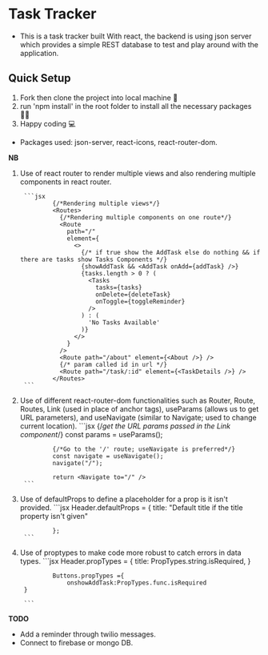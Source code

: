 # Task Tracker
- This is a task tracker built With react, the backend is using json server which provides a simple REST database to test and play around with the application.

## Quick Setup
1. Fork then clone the project into local machine 🍴
1. run 'npm install' in the root folder to install all the necessary packages 👩‍💻
1. Happy coding 💻

* Packages used: json-server, react-icons, react-router-dom.

**NB**
1. Use of react router to render multiple views and also rendering multiple components in react router. 

        ```jsx
                {/*Rendering multiple views*/}
                <Routes>
                  {/*Rendering multiple components on one route*/}
                  <Route
                    path="/"
                    element={
                      <>
                        {/* if true show the AddTask else do nothing && if there are tasks show Tasks Components */}
                        {showAddTask && <AddTask onAdd={addTask} />}
                        {tasks.length > 0 ? (
                          <Tasks
                            tasks={tasks}
                            onDelete={deleteTask}
                            onToggle={toggleReminder}
                          />
                        ) : (
                          'No Tasks Available'
                        )}
                      </>
                    }
                  />
                  <Route path="/about" element={<About />} />
                  {/* param called id in url */}
                  <Route path="/task/:id" element={<TaskDetails />} />
                </Routes>
        ```

1. Use of different react-router-dom functionalities such as Router, Route, Routes, Link (used in place of anchor tags), useParams (allows us to get URL parameters), and useNavigate (similar to Navigate; used to change current location).
        ```jsx
                {/*get the URL params passed in the Link component*/}
                const params = useParams();

                {/*Go to the '/' route; useNavigate is preferred*/}
                const navigate = useNavigate();
                navigate("/");

                return <Navigate to="/" />
        ```

1. Use of defaultProps to define a placeholder for a prop is it isn't provided.
        ```jsx
                Header.defaultProps = {
                    title: "Default title if the title property isn't given"

                };
        ```

1. Use of proptypes to make code more robust to catch errors in data types.
        ```jsx
                Header.propTypes = {
                    title: PropTypes.string.isRequired,
                }

                Buttons.propTypes ={
                    onshowAddTask:PropTypes.func.isRequired
        }

        ```


**TODO**
- Add a reminder through twilio messages.
- Connect to firebase or mongo DB.


